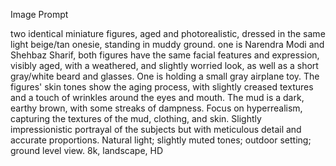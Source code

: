 Image Prompt

two identical miniature figures, aged and photorealistic, dressed in the same light beige/tan onesie, standing in muddy ground. one is Narendra Modi and Shehbaz Sharif, both figures have the same facial features and expression, visibly aged, with a weathered, and slightly worried look, as well as a short gray/white beard and glasses. One is holding a small gray airplane toy. The figures' skin tones show the aging process, with slightly creased textures and a touch of wrinkles around the eyes and mouth. The mud is a dark, earthy brown, with some streaks of dampness. Focus on hyperrealism, capturing the textures of the mud, clothing, and skin. Slightly impressionistic portrayal of the subjects but with meticulous detail and accurate proportions. Natural light; slightly muted tones; outdoor setting; ground level view. 8k, landscape, HD